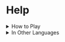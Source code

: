 # Help
<details>
  <summary>How to Play</summary>
  
  [Get Started](https://github.com/NepalJohn21/IdleT-Clicker/blob/main/support/docs/how-play/get-started.md)
</details>

<details>
  <summary>In Other Languages</summary>
  
  [English](https://github.com/NepalJohn21/IdleT-Clicker/blob/main/support/docs/README.md)
  [Spanish](https://github.com/NepalJohn21/IdleT-Clicker/blob/main/support/docs/spanish/README.md)
  [Japanese](https://github.com/NepalJohn21/IdleT-Clicker/blob/main/support/docs/japanese/README.md)
</details>
